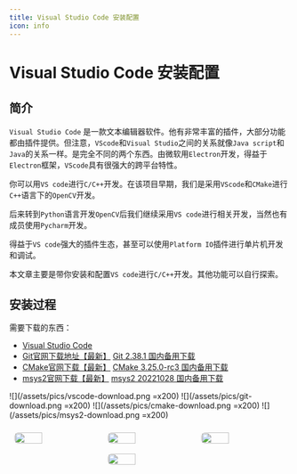 ```yaml
---
title: Visual Studio Code 安装配置
icon: info
---
```


# Visual Studio Code 安装配置

## 简介

`Visual Studio Code` 是一款文本编辑器软件。他有非常丰富的插件，大部分功能都由插件提供。但注意，`VScode`和`Visual Studio`之间的关系就像`Java script`和`Java`的关系一样。是完全不同的两个东西。由微软用`Electron`开发，得益于`Electron`框架，`VScode`具有很强大的跨平台特性。

你可以用`VS code`进行`C/C++`开发。在该项目早期，我们是采用`VScode`和`CMake`进行`C++`语言下的`OpenCV`开发。

后来转到`Python`语言开发`OpenCV`后我们继续采用`VS code`进行相关开发，当然也有成员使用`Pycharm`开发。

得益于`VS code`强大的插件生态，甚至可以使用`Platform IO`插件进行单片机开发和调试。

本文章主要是带你安装和配置`VS code`进行`C/C++`开发。其他功能可以自行探索。

## 安装过程

需要下载的东西：

- [Visual Studio Code](https://code.visualstudio.com/)
- [Git官网下载地址【最新】](https://git-scm.com/) [Git 2.38.1 国内备用下载](https://nas.dustella.net/s/wncP)
- [CMake官网下载【最新】](https://cmake.org/download/) [CMake 3.25.0-rc3 国内备用下载](https://nas.dustella.net/s/RqIZ)
- [msys2官网下载【最新】](https://www.msys2.org/) [msys2 20221028 国内备用下载](https://nas.dustella.net/s/g5ur)

![](/assets/pics/vscode-download.png =x200)
![](/assets/pics/git-download.png =x200)
![](/assets/pics/cmake-download.png =x200)
![](/assets/pics/msys2-download.png =x200)

<!-- markdownlint-disable -->

<div class="image-preview">
  <img src="/assets/pics/vscode-download.png" />
  <img src="/assets/pics/git-download.png" />
  <img src="/assets/pics/cmake-download.png" />
  <img src="/assets/pics/msys2-download.png" />
</div>

<style>
  .image-preview {
    display: flex;
    justify-content: space-evenly;
    align-items: center;
    flex-wrap: wrap;
  }

  .image-preview > img {
     box-sizing: border-box;
     width: 33.3% !important;
     padding: 9px;
     border-radius: 16px;
  }

  @media (max-width: 719px){
    .image-preview > img {
      width: 50% !important;
    }
  }

  @media (max-width: 419px){
    .image-preview > img {
      width: 100% !important;
    }
  }
</style>

<!-- markdownlint-restore -->